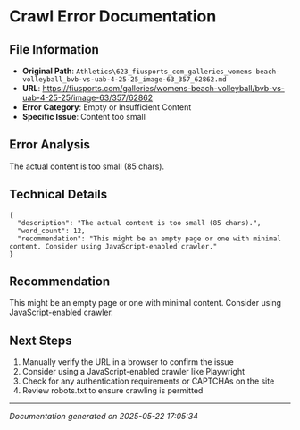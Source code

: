 # Crawl Error Documentation

## File Information
- **Original Path**: `Athletics\623_fiusports_com_galleries_womens-beach-volleyball_bvb-vs-uab-4-25-25_image-63_357_62862.md`
- **URL**: https://fiusports.com/galleries/womens-beach-volleyball/bvb-vs-uab-4-25-25/image-63/357/62862
- **Error Category**: Empty or Insufficient Content
- **Specific Issue**: Content too small

## Error Analysis
The actual content is too small (85 chars).

## Technical Details
```
{
  "description": "The actual content is too small (85 chars).",
  "word_count": 12,
  "recommendation": "This might be an empty page or one with minimal content. Consider using JavaScript-enabled crawler."
}
```

## Recommendation
This might be an empty page or one with minimal content. Consider using JavaScript-enabled crawler.

## Next Steps
1. Manually verify the URL in a browser to confirm the issue
2. Consider using a JavaScript-enabled crawler like Playwright
3. Check for any authentication requirements or CAPTCHAs on the site
4. Review robots.txt to ensure crawling is permitted

---
*Documentation generated on 2025-05-22 17:05:34*

